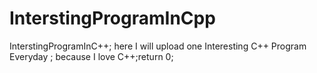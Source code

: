 # InterstingProgramInCpp
InterstingProgramInC++; here I will upload one Interesting C++ Program Everyday ; because I love C++;return 0;
